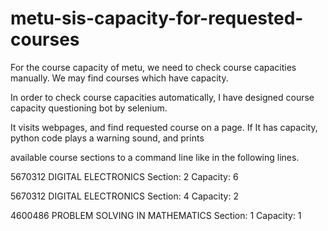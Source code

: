 # metu-sis-capacity-for-requested-courses

For the course capacity of metu, we need to check course capacities manually. We may find courses which have capacity. 

In order to check course capacities automatically, I have designed course capacity questioning bot by selenium. 

It visits webpages, and find requested course on a page. If It has capacity, python code plays a warning sound, and prints

available course sections to a command line like in the following lines.

 5670312 DIGITAL ELECTRONICS Section: 2 Capacity: 6

 5670312 DIGITAL ELECTRONICS Section: 4 Capacity: 2

 4600486 PROBLEM SOLVING IN MATHEMATICS Section: 1 Capacity: 1
